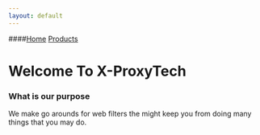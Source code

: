 ```yaml
---
layout: default
---
```

####[Home](./)   [Products](./Products.html)

# Welcome To X-ProxyTech


### What is our purpose
We make go arounds for web filters the might keep you from doing many things that you may do.
